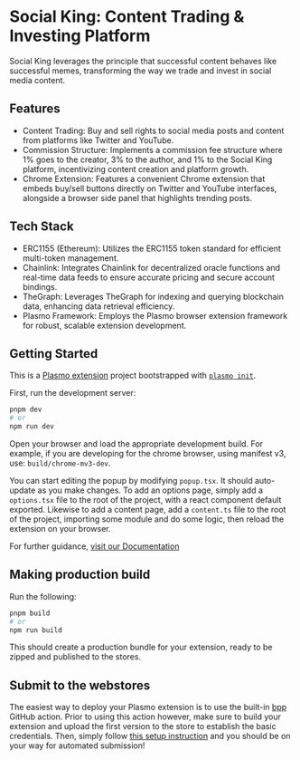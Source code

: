 

# Social King: Content Trading & Investing Platform
Social King leverages the principle that successful content behaves like successful memes, transforming the way we trade and invest in social media content.

## Features
- Content Trading: Buy and sell rights to social media posts and content from platforms like Twitter and YouTube.
- Commission Structure: Implements a commission fee structure where 1% goes to the creator, 3% to the author, and 1% to the Social King platform, incentivizing content creation and platform growth.
- Chrome Extension: Features a convenient Chrome extension that embeds buy/sell buttons directly on Twitter and YouTube interfaces, alongside a browser side panel that highlights trending posts.
## Tech Stack
- ERC1155 (Ethereum): Utilizes the ERC1155 token standard for efficient multi-token management.
- Chainlink: Integrates Chainlink for decentralized oracle functions and real-time data feeds to ensure accurate pricing and secure account bindings.
- TheGraph: Leverages TheGraph for indexing and querying blockchain data, enhancing data retrieval efficiency.
- Plasmo Framework: Employs the Plasmo browser extension framework for robust, scalable extension development.


## Getting Started

This is a [Plasmo extension](https://docs.plasmo.com/) project bootstrapped with [`plasmo init`](https://www.npmjs.com/package/plasmo).

First, run the development server:

```bash
pnpm dev
# or
npm run dev
```

Open your browser and load the appropriate development build. For example, if you are developing for the chrome browser, using manifest v3, use: `build/chrome-mv3-dev`.

You can start editing the popup by modifying `popup.tsx`. It should auto-update as you make changes. To add an options page, simply add a `options.tsx` file to the root of the project, with a react component default exported. Likewise to add a content page, add a `content.ts` file to the root of the project, importing some module and do some logic, then reload the extension on your browser.

For further guidance, [visit our Documentation](https://docs.plasmo.com/)

## Making production build

Run the following:

```bash
pnpm build
# or
npm run build
```

This should create a production bundle for your extension, ready to be zipped and published to the stores.

## Submit to the webstores

The easiest way to deploy your Plasmo extension is to use the built-in [bpp](https://bpp.browser.market) GitHub action. Prior to using this action however, make sure to build your extension and upload the first version to the store to establish the basic credentials. Then, simply follow [this setup instruction](https://docs.plasmo.com/framework/workflows/submit) and you should be on your way for automated submission!
